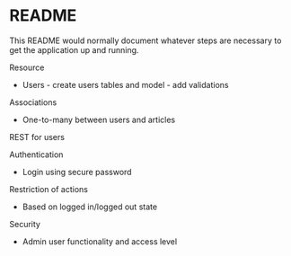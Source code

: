 # README

This README would normally document whatever steps are necessary to get the
application up and running.

Resource
- Users - create users tables and model
        - add validations
       
Associations
- One-to-many
    between users and articles
    
REST for users

Authentication
- Login using secure password

Restriction of actions
- Based on logged in/logged out state

Security
- Admin user functionality and access level
        
